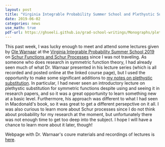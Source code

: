 ```yaml
---
layout: post
title: "Virginia Integrable Probability Summer School and Plethystic Substitution"
date: 2019-06-02
categories: news
use_math: true
pdf-url: https://ghseeli.github.io/grad-school-writings/Monographs/plethystic-substitution.pdf
---
```


This past week, I was lucky enough to meet and attend some lectures given by [Ole Warnaar](https://people.smp.uq.edu.au/OleWarnaar/) at the [Virginia Integrable Probability Summer School 2019](http://frg.int-prob.org/vipss2019/) on [Schur Functions and Schur Processes](http://frg.int-prob.org/vipss2019/warnaar/) since I was not traveling. As someone who does research in symmetric function theory, I had already seen much of what Dr. Warnaar presented in his lecture series (which is all recorded and posted online at the linked course page), but I used the opportunity to make some significant additions to [my notes on plethystic substitution](https://ghseeli.github.io/grad-school-writings/Monographs/plethystic-substitution.pdf). In particular, I had never seen an introductory lecture on plethystic substitution for symmetric functions despite using and seeing it in research papers, and so it was a great opportunity to learn something new at a basic level. Furthermore, his approach was different to what I had seen in Macdonald's book, so it was great to get a different persepctive on it all. I was also curious to learn more about Schur processes since I do not think about probability for my research at the moment, but unfortunately there was not enough time to get too deep into the subject. I hope I will have a chance to learn more about it later, though!

Webpage with Dr. Warnaar's coure materials and recordings of lectures is [here](http://frg.int-prob.org/vipss2019/warnaar/).
